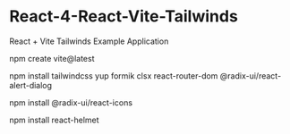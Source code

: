 # React-4-React-Vite-Tailwinds
React + Vite Tailwinds Example Application

npm create vite@latest

npm install tailwindcss yup formik clsx react-router-dom @radix-ui/react-alert-dialog

npm install @radix-ui/react-icons

npm install react-helmet

